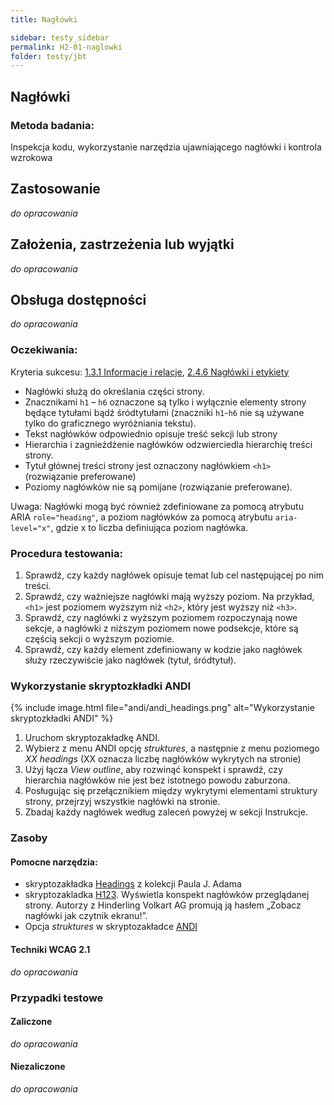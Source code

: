 ```yaml
---
title: Nagłówki

sidebar: testy_sidebar
permalink: H2-01-naglowki
folder: testy/jbt
---
```


## Nagłówki

### Metoda badania:
Inspekcja kodu, wykorzystanie narzędzia ujawniającego nagłówki i kontrola wzrokowa

## Zastosowanie
_do opracowania_
## Założenia, zastrzeżenia lub wyjątki
_do opracowania_

## Obsługa dostępności
_do opracowania_

### Oczekiwania:
Kryteria sukcesu: [1.3.1 Informacje i relacje](https://wcag.lepszyweb.pl/#info-and-relationships), [2.4.6 Nagłówki i etykiety](https://wcag.lepszyweb.pl/#headings-and-labels)
-	Nagłówki służą do określania części strony.  
-	Znacznikami `h1` – `h6` oznaczone są tylko i wyłącznie elementy strony będące tytułami bądź śródtytułami (znaczniki `h1`-`h6` nie są używane tylko do graficznego wyróżniania tekstu).
-	Tekst nagłówków odpowiednio opisuje treść sekcji lub strony  
-	Hierarchia i zagnieżdżenie nagłówków odzwierciedla hierarchię treści strony.
-	Tytuł głównej treści strony jest oznaczony nagłówkiem `<h1>` (rozwiązanie preferowane)
-	Poziomy nagłówków nie są pomijane (rozwiązanie preferowane).

Uwaga: Nagłówki mogą być również zdefiniowane za pomocą atrybutu ARIA `role="heading"`, a poziom nagłówków za pomocą atrybutu `aria-level="x"`, gdzie x to liczba definiująca poziom nagłówka.  

### Procedura testowania:
1.	Sprawdź, czy każdy nagłówek opisuje temat lub cel następującej po nim treści.
2.	Sprawdź, czy ważniejsze nagłówki mają wyższy poziom. Na przykład, `<h1>` jest poziomem wyższym niż `<h2>`, który jest wyższy niż `<h3>`.
3.	Sprawdź, czy nagłówki z wyższym poziomem rozpoczynają nowe sekcje, a nagłówki z niższym poziomem nowe podsekcje, które są częścią sekcji o wyższym poziomie.
4.	Sprawdź, czy każdy element zdefiniowany w kodzie jako nagłówek służy rzeczywiście jako nagłówek (tytuł, śródtytuł).

### Wykorzystanie skryptozkładki ANDI

{% include image.html file="andi/andi_headings.png" alt="Wykorzystanie skryptozkładki ANDI" %}
1.	Uruchom skryptozakładkę ANDI.
2.	Wybierz z menu ANDI opcję *struktures*, a następnie z menu poziomego *XX headings* (XX oznacza liczbę nagłówków wykrytych na stronie)
3.	Użyj łącza *View outline*, aby rozwinąć konspekt i sprawdź, czy hierarchia nagłówków nie jest bez istotnego powodu zaburzona.
4.	Posługując się przełącznikiem między wykrytymi elementami struktury strony, przejrzyj wszystkie nagłówki na stronie.
5.	Zbadaj każdy nagłówek według zaleceń powyżej w sekcji Instrukcje.    

### Zasoby

#### Pomocne narzędzia:
-	skryptozakładka [Headings](http://pauljadam.com/bookmarklets/index.html) z kolekcji Paula J. Adama
-	skryptozakladka [H123](https://hinderlingvolkart.github.io/h123/). Wyświetla konspekt nagłówków przeglądanej strony. Autorzy z Hinderling Volkart AG  promują ją hasłem „Zobacz nagłówki jak czytnik ekranu!”.
-	Opcja *struktures* w skryptozakładce [ANDI](https://www.ssa.gov/accessibility/andi/help/install.html)

#### Techniki WCAG 2.1
_do opracowania_

### Przypadki testowe

#### Zaliczone
_do opracowania_

#### Niezaliczone
_do opracowania_
